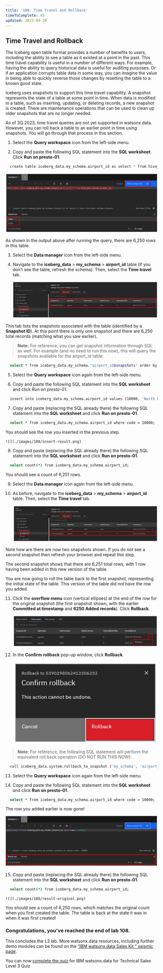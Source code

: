 ```yaml
---
title: '108: Time Travel and Rollback'
timeToComplete: 45
updated: 2023-09-20
---
```

<QuizAlert text='Heads Up! Quiz material will be flagged like this!' />

## Time Travel and Rollback

The Iceberg open table format provides a number of benefits to users, including the ability to see a table as it existed at a point in the past. This time travel capability is useful in a number of different ways. For example, having the ability to query historical data is useful for auditing purposes. Or if an application corrupts table data in some way, you can imagine the value in being able to quickly reverse those changes by resetting the table to a known good state.

Iceberg uses snapshots to support this time travel capability. A snapshot represents the state of a table at some point in time. When data is modified in a table, such as inserting, updating, or deleting records, a new snapshot is created. There are maintenance operations that can be used to clean up older snapshots that are no longer needed.

As of 3Q 2023, time travel queries are not yet supported in watsonx.data. However, you can roll back a table to an earlier point in time using snapshots. You will go through that process in this section.


1. Select the **Query workspace** icon from the left-side menu.

2. Copy and paste the following SQL statement into the **SQL worksheet**. Click **Run on presto-01**.

  ```bash
    create table iceberg_data.my_schema.airport_id as select * from hive_data.ontime.airport_id;
  ```
  ![](./images/108/result.png)

  As shown in the output above after running the query, there are 6,250 rows in this table.

3. Select the **Data manager** icon from the left-side menu.

4. Navigate to the **iceberg_data** > **my_schema** > **airport_id** table (if you don’t see the table, refresh the schema). Then, select the **Time travel** tab.

    ![](./images/108/time-travel.png)

  This tab lists the snapshots associated with the table (identified by a **Snapshot ID**). At this point there is only one snapshot and there are 6,250 total records (matching what you saw earlier).

  > **Note:** For reference, you can get snapshot information through SQL as well. For example (and no need to run this now), this will query the snapshots available for the airport_id table:

  ```bash
    select * from iceberg_data.my_schema."airport_id$snapshots" order by committed_at;
  ```

5. Select the **Query workspace** icon again from the left-side menu.

6. Copy and paste the following SQL statement into the **SQL worksheet** and click *Run on presto-01*.

  ```bash
    insert into iceberg_data.my_schema.airport_id values (10000, 'North Pole: Reindeer Field');
  ```
7. Copy and paste (replacing the SQL already there) the following SQL statement into the **SQL worksheet** and click **Run on presto-01**.

  ```bash
    select * from iceberg_data.my_schema.airport_id where code = 10000;
  ```

  You should see the row you inserted in the previous step.

    ![](./images/108/insert-result.png)

8. Copy and paste (replacing the SQL already there) the following SQL statement into the **SQL worksheet** and click **Run on presto-01**.

  ```bash
    select count(*) from iceberg_data.my_schema.airport_id;
  ```
  You should see a count of 6,251 rows.

9. Select the **Data manager** icon again from the left-side menu.

10. As before, navigate to the **iceberg_data** > **my_schema** > **airport_id** table. Then, select the **Time travel** tab.

    ![](./images/108/time-travel-snapshot.png)

  Note how are there are now two snapshots shown. If you do not see a second snapshot then refresh your browser and repeat this step.

  The second snapshot shows that there are 6,251 total rows, with 1 row having been added in this new version of the table.

  You are now going to roll the table back to the first snapshot, representing the initial state of the table. This version of the table did not have the row you added.

11. Click the **overflow menu** icon (vertical ellipses) at the end of the row for the original snapshot (the first snapshot shown, with the earlier **Committed at timestamp** and **6250 Added records**). Click **Rollback**.

    ![](./images/108/rollback.png)

12. In the **Confirm rollback** pop-up window, click **Rollback**.

    ![](./images/108/rollback-confirm.png)


  > **Note:** For reference, the following SQL statement will perform the equivalent roll back operation (DO NOT RUN THIS NOW):

  ```bash
    call iceberg_data.system.rollback_to_snapshot ('my_schema', 'airport_id', <snapshotID>);
  ```

13. Select the **Query workspace** icon again from the left-side menu.

14. Copy and paste the following SQL statement into the **SQL worksheet** and click **Run on presto-01**.

  ```bash
    select * from iceberg_data.my_schema.airport_id where code = 10000;
  ```

  The row you added earlier is now gone!  

  ![](./images/108/rollback-result.png)

15. Copy and paste (replacing the SQL already there) the following SQL statement into the **SQL worksheet** and click **Run on presto-01**.

  ```bash
    select count(*) from iceberg_data.my_schema.airport_id;
  ```

    ![](./images/108/result-original.png)

  You should see a count of 6,250 rows, which matches the original count when you first created the table. The table is back at the state it was in when it was first created!

### Congratulations, you've reached the end of lab 108.

This concludes the L3 lab. More watsonx.data resources, including further demo modules can be found on the [“IBM watsonx.data Sales Kit
” seismic page](https://ibm.seismic.com/Link/Content/DCbbPfP64CX3RG4CJPH7bH8XjGBP).

You can now [complete the quiz](https://learn.ibm.com/course/view.php?id=13178) for IBM watsonx.data for Technical Sales Level 3 Quiz
